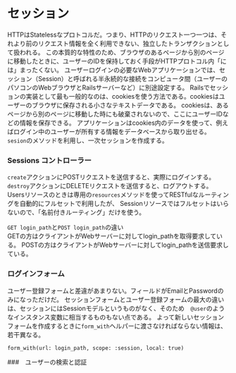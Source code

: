# セッション
HTTPはStatelessなプロトコルだ。つまり、HTTPのリクエスト一つ一つは、それより前のリクエスト情報を全く利用できない、独立したトランザクションとして扱われる。
この本質的な特性のため、ブラウザのあるページから別のページに移動したときに、ユーザーのIDを保持しておく手段がHTTPプロトコル内「には」まったくない。
ユーザーログインの必要なWebアプリケーションでは、セッション（Session）と呼ばれる半永続的な接続をコンピュータ間（ユーザーのパソコンのWebブラウザとRailsサーバーなど）に別途設定する。
Railsでセッションの実装として最も一般的なのは、cookiesを使う方法である。cookiesはユーザーのブラウザに保存される小さなテキストデータである。
cookiesは、あるページから別のページに移動した時にも破棄されないので、ここにユーザーIDなどの情報を保存できる。
アプリケーションはcookies内のデータを使って、例えばログイン中のユーザーが所有する情報をデータベースから取り出せる。
```sesion```のメソッドを利用し、一次セッションを作成する。

### Sessions コントローラー
```create```アクションにPOSTリクエストを送信すると、実際にログインする。
```destroy```アクションにDELETEリクエストを送信すると、ログアウトする。
Usersリソースのときは専用の```resources```メソッドを使ってRESTfulなルーティングを自動的にフルセットで利用したが、
Sessionリソースではフルセットはいらないので、「名前付きルーティング」だけを使う。

```GET login_path```と```POST login_path```の違い<br>
GETの方はクライアントがWebサーバーに対してlogin_pathを取得要求している。
POSTの方はクライアントがWebサーバーに対してlogin_pathを送信要求している。

### ログインフォーム
ユーザー登録フォームと差違があまりない。フィールドがEmailとPasswordのみになっただけだ。
セッションフォームとユーザー登録フォームの最大の違いは、セッションにはSessionモデルというものがなく、そのため　```@user```のようなインスタンス変数に相当するものもない点である。
よって新しいセッションフォームを作成するときに```form_with```ヘルパーに渡さなければならない情報は、若干異なる。
```
form_with(url: login_path, scope: :session, local: true)
```

###　ユーザーの検索と認証

